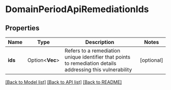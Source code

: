 # DomainPeriodApiRemediationIds

## Properties

Name | Type | Description | Notes
------------ | ------------- | ------------- | -------------
**ids** | Option<**Vec<String>**> | Refers to a remediation unique identifier that points to remediation details addressing this vulnerability | [optional]

[[Back to Model list]](../README.md#documentation-for-models) [[Back to API list]](../README.md#documentation-for-api-endpoints) [[Back to README]](../README.md)
